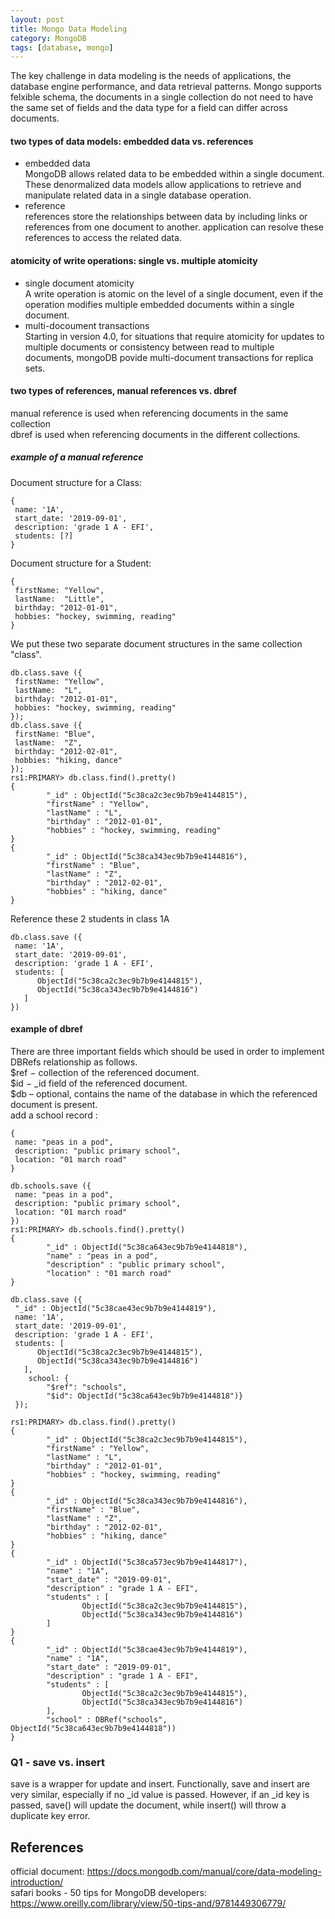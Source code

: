 ```yaml
---
layout: post
title: Mongo Data Modeling
category: MongoDB 
tags: [database, mongo]
---
```


The key challenge in data modeling is the needs of applications, the database engine performance, and data retrieval patterns.
Mongo supports felxible schema, the documents in a single collection do not need to have the same set of fields and the data type for a field can differ across documents.   

#### two types of data models: embedded data vs. references
* embedded data   
MongoDB allows related data to be embedded within a single document.
These denormalized data models allow applications to retrieve and manipulate related data in a single database operation.  
* reference   
references store the relationships between data by including links or references from one document to another.
application can resolve these references to access the related data.   

#### atomicity of write operations: single vs. multiple atomicity
* single document atomicity   
A write operation is atomic on the level of a single document, even if the operation modifies multiple embedded documents within a single document.   
* multi-docoument transactions   
Starting in version 4.0, for situations that require atomicity for updates to multiple documents or consistency between read to multiple documents, mongoDB povide multi-document transactions for replica sets.   

#### two types of references, manual references vs. dbref 
 manual reference is used when referencing documents in the same collection   
 dbref is used when referencing documents in the different collections.  
##### example of a manual reference 
Document structure for a Class: 
```
{
 name: '1A',
 start_date: '2019-09-01',
 description: 'grade 1 A - EFI',
 students: [?] 
}
```

Document structure for a Student: 
```
{
 firstName: "Yellow",
 lastName:  "Little",
 birthday: "2012-01-01",
 hobbies: "hockey, swimming, reading"
}
```

We put these two separate document structures in the same collection "class".
```
db.class.save ({
 firstName: "Yellow",
 lastName:  "L",
 birthday: "2012-01-01",
 hobbies: "hockey, swimming, reading"
});
db.class.save ({
 firstName: "Blue",
 lastName:  "Z",
 birthday: "2012-02-01",
 hobbies: "hiking, dance"
});
rs1:PRIMARY> db.class.find().pretty()
{
        "_id" : ObjectId("5c38ca2c3ec9b7b9e4144815"),
        "firstName" : "Yellow",
        "lastName" : "L",
        "birthday" : "2012-01-01",
        "hobbies" : "hockey, swimming, reading"
}
{
        "_id" : ObjectId("5c38ca343ec9b7b9e4144816"),
        "firstName" : "Blue",
        "lastName" : "Z",
        "birthday" : "2012-02-01",
        "hobbies" : "hiking, dance"
}
```

Reference these 2 students in class 1A 
```
db.class.save ({
 name: '1A',
 start_date: '2019-09-01',
 description: 'grade 1 A - EFI',
 students: [
      ObjectId("5c38ca2c3ec9b7b9e4144815"),
      ObjectId("5c38ca343ec9b7b9e4144816")
   ] 
})
```

#### example of dbref 
There are three important fields which should be used in order to implement DBRefs relationship as follows.  
$ref − collection of the referenced document.  
$id −  _id field of the referenced document.  
$db – optional, contains the name of the database in which the referenced document is present.  
add a school record : 
```
{
 name: "peas in a pod",
 description: "public primary school",
 location: "01 march road"
}

db.schools.save ({
 name: "peas in a pod",
 description: "public primary school",
 location: "01 march road"
})
rs1:PRIMARY> db.schools.find().pretty()
{
        "_id" : ObjectId("5c38ca643ec9b7b9e4144818"),
        "name" : "peas in a pod",
        "description" : "public primary school",
        "location" : "01 march road"
}

db.class.save ({
 "_id" : ObjectId("5c38cae43ec9b7b9e4144819"),
 name: '1A',
 start_date: '2019-09-01',
 description: 'grade 1 A - EFI',
 students: [
      ObjectId("5c38ca2c3ec9b7b9e4144815"),
      ObjectId("5c38ca343ec9b7b9e4144816")
   ], 
    school: {
        "$ref": "schools",
        "$id": ObjectId("5c38ca643ec9b7b9e4144818")}
 });

rs1:PRIMARY> db.class.find().pretty()
{
        "_id" : ObjectId("5c38ca2c3ec9b7b9e4144815"),
        "firstName" : "Yellow",
        "lastName" : "L",
        "birthday" : "2012-01-01",
        "hobbies" : "hockey, swimming, reading"
}
{
        "_id" : ObjectId("5c38ca343ec9b7b9e4144816"),
        "firstName" : "Blue",
        "lastName" : "Z",
        "birthday" : "2012-02-01",
        "hobbies" : "hiking, dance"
}
{
        "_id" : ObjectId("5c38ca573ec9b7b9e4144817"),
        "name" : "1A",
        "start_date" : "2019-09-01",
        "description" : "grade 1 A - EFI",
        "students" : [
                ObjectId("5c38ca2c3ec9b7b9e4144815"),
                ObjectId("5c38ca343ec9b7b9e4144816")
        ]
}
{
        "_id" : ObjectId("5c38cae43ec9b7b9e4144819"),
        "name" : "1A",
        "start_date" : "2019-09-01",
        "description" : "grade 1 A - EFI",
        "students" : [
                ObjectId("5c38ca2c3ec9b7b9e4144815"),
                ObjectId("5c38ca343ec9b7b9e4144816")
        ],
        "school" : DBRef("schools", ObjectId("5c38ca643ec9b7b9e4144818"))
}
```
  
### Q1 - save vs. insert 
save is a wrapper for update and insert. Functionally, save and insert are very similar, especially if no _id value is passed. However, if an _id key is passed, save() will update the document, while insert() will throw a duplicate key error.  
  
## References
official document: https://docs.mongodb.com/manual/core/data-modeling-introduction/   
safari books - 50 tips for MongoDB developers: https://www.oreilly.com/library/view/50-tips-and/9781449306779/


